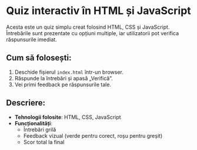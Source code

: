 # Quiz interactiv în HTML și JavaScript

Acesta este un quiz simplu creat folosind HTML, CSS și JavaScript.  
Întrebările sunt prezentate cu opțiuni multiple, iar utilizatorii pot verifica răspunsurile imediat.

## Cum să folosești:
1. Deschide fișierul `index.html` într-un browser.
2. Răspunde la întrebări și apasă „Verifică”.
3. Vei primi feedback pe răspunsurile tale.

## Descriere:
- **Tehnologii folosite**: HTML, CSS, JavaScript
- **Funcționalități**:
  - Întrebări grilă
  - Feedback vizual (verde pentru corect, roșu pentru greșit)
  - Scor total la final
